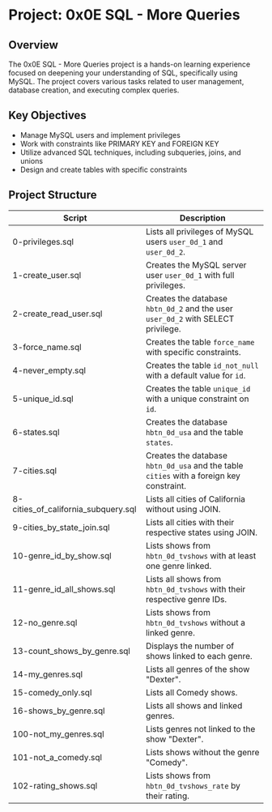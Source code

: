 # Project: 0x0E SQL - More Queries

## Overview

The 0x0E SQL - More Queries project is a hands-on learning experience focused on deepening your understanding of SQL, specifically using MySQL. The project covers various tasks related to user management, database creation, and executing complex queries.

## Key Objectives

- Manage MySQL users and implement privileges
- Work with constraints like PRIMARY KEY and FOREIGN KEY
- Utilize advanced SQL techniques, including subqueries, joins, and unions
- Design and create tables with specific constraints

## Project Structure

| Script                   | Description                                                                                   |
|--------------------------|-----------------------------------------------------------------------------------------------|
| 0-privileges.sql         | Lists all privileges of MySQL users `user_0d_1` and `user_0d_2`.                               |
| 1-create_user.sql        | Creates the MySQL server user `user_0d_1` with full privileges.                                 |
| 2-create_read_user.sql   | Creates the database `hbtn_0d_2` and the user `user_0d_2` with SELECT privilege.                |
| 3-force_name.sql         | Creates the table `force_name` with specific constraints.                                       |
| 4-never_empty.sql        | Creates the table `id_not_null` with a default value for `id`.                                  |
| 5-unique_id.sql          | Creates the table `unique_id` with a unique constraint on `id`.                                  |
| 6-states.sql             | Creates the database `hbtn_0d_usa` and the table `states`.                                      |
| 7-cities.sql             | Creates the database `hbtn_0d_usa` and the table `cities` with a foreign key constraint.        |
| 8-cities_of_california_subquery.sql | Lists all cities of California without using JOIN.                                  |
| 9-cities_by_state_join.sql           | Lists all cities with their respective states using JOIN.                              |
| 10-genre_id_by_show.sql              | Lists shows from `hbtn_0d_tvshows` with at least one genre linked.                       |
| 11-genre_id_all_shows.sql            | Lists all shows from `hbtn_0d_tvshows` with their respective genre IDs.                |
| 12-no_genre.sql                      | Lists shows from `hbtn_0d_tvshows` without a linked genre.                              |
| 13-count_shows_by_genre.sql          | Displays the number of shows linked to each genre.                                      |
| 14-my_genres.sql                     | Lists all genres of the show "Dexter".                                                  |
| 15-comedy_only.sql                   | Lists all Comedy shows.                                                                  |
| 16-shows_by_genre.sql                | Lists all shows and linked genres.                                                      |
| 100-not_my_genres.sql                | Lists genres not linked to the show "Dexter".                                           |
| 101-not_a_comedy.sql                 | Lists shows without the genre "Comedy".                                                 |
| 102-rating_shows.sql                 | Lists shows from `hbtn_0d_tvshows_rate` by their rating.                                 |

